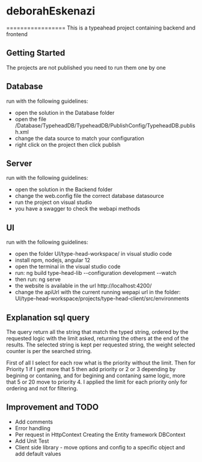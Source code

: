 # deborahEskenazi
=================
This is a typeahead project containing backend and frontend

Getting Started
---------------
The projects are not published you need to run them one by one

Database
---
run with the following guidelines:

* open the solution in the Database folder
* open the file /Database/TypeheadDB/TypeheadDB/PublishConfig/TypeheadDB.publish.xml
* change the data source to match your configuration
* right click on the project then click publish

Server
---
run with the following guidelines:

* open the solution in the Backend folder
* change the web.config file the correct database datasource
* run the project on visual studio
* you have a swagger to check the webapi methods


UI
---
run with the following guidelines:

* open the folder UI/type-head-workspace/ in visual studio code
* install npm, nodejs, angular 12
* open the terminal in the visual studio code 
* run: ng build type-head-lib --configuration development --watch
* then run: ng serve
* the website is available in the url http://localhost:4200/
* change the apiUrl with the current running wepapi url in the folder: UI/type-head-workspace/projects/type-head-client/src/environments



Explanation sql query
---

The query return all the string that match the typed string, ordered by the requested logic with the limit asked, returning the others at the end of the results.
The selected string is kept per requested string, the weight selected counter is per the searched string.

First of all I select for each row what is the priority without the limit.
Then for Priority 1 if I get more that 5 then add priority or 2 or 3 depending by begining or contaning, and for begining and contaning same logic, more that 5 or 20 move to priority 4. I applied the limit for each priority only for ordering and not for filtering.

Improvement and TODO
---
* Add comments
* Error handling
* Per request in HttpContext Creating the Entity framework DBContext
* Add Unit Test
* Client side library - move options and config to a specific object and add default values
